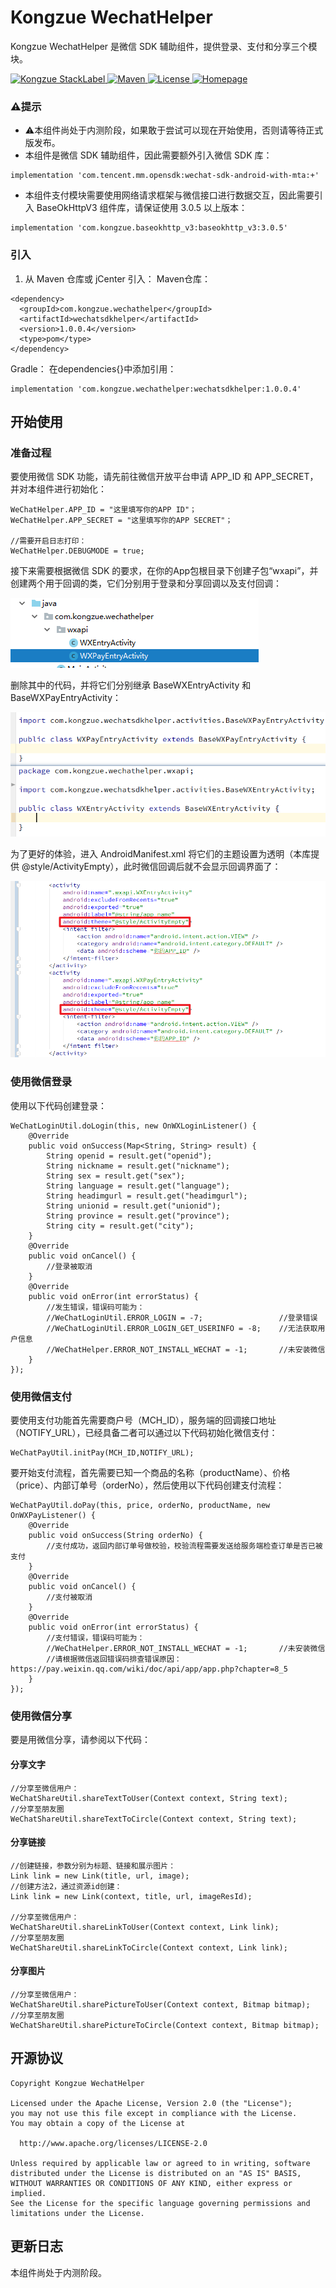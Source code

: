 # Kongzue WechatHelper
Kongzue WechatHelper 是微信 SDK 辅助组件，提供登录、支付和分享三个模块。

<a href="https://github.com/kongzue/StackLabel/">
<img src="https://img.shields.io/badge/StackLabel-1.0.0.4-green.svg" alt="Kongzue StackLabel">
</a>
<a href="https://bintray.com/myzchh/maven/StackLabel/1.0.0.4/link">
<img src="https://img.shields.io/badge/Maven-1.0.0.4-blue.svg" alt="Maven">
</a>
<a href="http://www.apache.org/licenses/LICENSE-2.0">
<img src="https://img.shields.io/badge/License-Apache%202.0-red.svg" alt="License">
</a>
<a href="http://www.kongzue.com">
<img src="https://img.shields.io/badge/Homepage-Kongzue.com-brightgreen.svg" alt="Homepage">
</a>


### ⚠提示
- ⚠本组件尚处于内测阶段，如果敢于尝试可以现在开始使用，否则请等待正式版发布。
- 本组件是微信 SDK 辅助组件，因此需要额外引入微信 SDK 库：
```
implementation 'com.tencent.mm.opensdk:wechat-sdk-android-with-mta:+'
```
- 本组件支付模块需要使用网络请求框架与微信接口进行数据交互，因此需要引入 BaseOkHttpV3 组件库，请保证使用 3.0.5 以上版本：
```
implementation 'com.kongzue.baseokhttp_v3:baseokhttp_v3:3.0.5'
```

### 引入

1) 从 Maven 仓库或 jCenter 引入：
Maven仓库：
```
<dependency>
  <groupId>com.kongzue.wechathelper</groupId>
  <artifactId>wechatsdkhelper</artifactId>
  <version>1.0.0.4</version>
  <type>pom</type>
</dependency>
```
Gradle：
在dependencies{}中添加引用：
```
implementation 'com.kongzue.wechathelper:wechatsdkhelper:1.0.0.4'
```

## 开始使用

### 准备过程
要使用微信 SDK 功能，请先前往微信开放平台申请 APP_ID 和 APP_SECRET，并对本组件进行初始化：
```
WeChatHelper.APP_ID = "这里填写你的APP ID"；
WeChatHelper.APP_SECRET = "这里填写你的APP SECRET"；

//需要开启日志打印：
WeChatHelper.DEBUGMODE = true;
```

接下来需要根据微信 SDK 的要求，在你的App包根目录下创建子包“wxapi”，并创建两个用于回调的类，它们分别用于登录和分享回调以及支付回调：

![creat class](https://github.com/kongzue/Res/raw/master/app/src/main/res/mipmap-xxxhdpi/wechathelper_creat_class.png)

删除其中的代码，并将它们分别继承 BaseWXEntryActivity 和 BaseWXPayEntryActivity：

![edit code](https://github.com/kongzue/Res/raw/master/app/src/main/res/mipmap-xxxhdpi/wechathelper_edit_code.png)

为了更好的体验，进入 AndroidManifest.xml 将它们的主题设置为透明（本库提供 @style/ActivityEmpty），此时微信回调后就不会显示回调界面了：

![add theme](https://github.com/kongzue/Res/raw/master/app/src/main/res/mipmap-xxxhdpi/wechathelper_add_theme.png)

### 使用微信登录

使用以下代码创建登录：
```
WeChatLoginUtil.doLogin(this, new OnWXLoginListener() {
    @Override
    public void onSuccess(Map<String, String> result) {
        String openid = result.get("openid");
        String nickname = result.get("nickname");
        String sex = result.get("sex");
        String language = result.get("language");
        String headimgurl = result.get("headimgurl");
        String unionid = result.get("unionid");
        String province = result.get("province");
        String city = result.get("city");
    }
    @Override
    public void onCancel() {
        //登录被取消
    }
    @Override
    public void onError(int errorStatus) {
        //发生错误，错误码可能为：
        //WeChatLoginUtil.ERROR_LOGIN = -7;                 //登录错误
        //WeChatLoginUtil.ERROR_LOGIN_GET_USERINFO = -8;    //无法获取用户信息
        //WeChatHelper.ERROR_NOT_INSTALL_WECHAT = -1;       //未安装微信
    }
});
```

### 使用微信支付

要使用支付功能首先需要商户号（MCH_ID），服务端的回调接口地址（NOTIFY_URL），已经具备二者可以通过以下代码初始化微信支付：
```
WeChatPayUtil.initPay(MCH_ID,NOTIFY_URL);
```

要开始支付流程，首先需要已知一个商品的名称（productName）、价格（price）、内部订单号（orderNo），然后使用以下代码创建支付流程：
```
WeChatPayUtil.doPay(this, price, orderNo, productName, new OnWXPayListener() {
    @Override
    public void onSuccess(String orderNo) {
        //支付成功，返回内部订单号做校验，校验流程需要发送给服务端检查订单是否已被支付
    }
    @Override
    public void onCancel() {
        //支付被取消
    }
    @Override
    public void onError(int errorStatus) {
        //支付错误，错误码可能为：
        //WeChatHelper.ERROR_NOT_INSTALL_WECHAT = -1;       //未安装微信
        //请根据微信返回错误码排查错误原因：https://pay.weixin.qq.com/wiki/doc/api/app/app.php?chapter=8_5
    }
});
```

### 使用微信分享
要是用微信分享，请参阅以下代码：

#### 分享文字
```
//分享至微信用户：
WeChatShareUtil.shareTextToUser(Context context, String text);
//分享至朋友圈
WeChatShareUtil.shareTextToCircle(Context context, String text);
```

#### 分享链接
```
//创建链接，参数分别为标题、链接和展示图片：
Link link = new Link(title, url, image);
//创建方法2，通过资源id创建：
Link link = new Link(context, title, url, imageResId);

//分享至微信用户：
WeChatShareUtil.shareLinkToUser(Context context, Link link);
//分享至朋友圈
WeChatShareUtil.shareLinkToCircle(Context context, Link link);
```

#### 分享图片
```
//分享至微信用户：
WeChatShareUtil.sharePictureToUser(Context context, Bitmap bitmap);
//分享至朋友圈
WeChatShareUtil.sharePictureToCircle(Context context, Bitmap bitmap);
```

## 开源协议
```
Copyright Kongzue WechatHelper

Licensed under the Apache License, Version 2.0 (the "License");
you may not use this file except in compliance with the License.
You may obtain a copy of the License at

  http://www.apache.org/licenses/LICENSE-2.0

Unless required by applicable law or agreed to in writing, software
distributed under the License is distributed on an "AS IS" BASIS,
WITHOUT WARRANTIES OR CONDITIONS OF ANY KIND, either express or implied.
See the License for the specific language governing permissions and
limitations under the License.
```

## 更新日志

本组件尚处于内测阶段。

